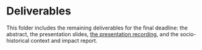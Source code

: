 # Deliverables

This folder includes the remaining deliverables for the final deadline: the abstract, the presentation slides, [the presentation recording](), and the socio-historical context and impact report.